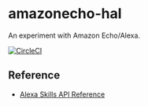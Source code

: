 # amazonecho-hal

An experiment with Amazon Echo/Alexa.

[![CircleCI](https://circleci.com/gh/Tom-Davidson/amazonecho-hal.svg?style=svg)](https://circleci.com/gh/Tom-Davidson/amazonecho-hal)

## Reference

 - [Alexa Skills API Reference](https://developer.amazon.com/public/solutions/alexa/alexa-skills-kit/docs/alexa-skills-kit-interface-reference)
